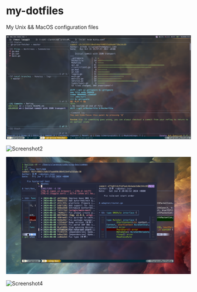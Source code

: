 # my-dotfiles
My Unix && MacOS configuration files

![Screenshot1](./screenshot1.jpg)

![Screenshot2](./screenshot2.jpg)

![Screenshot3](./screenshot3.jpg)

![Screenshot4](./screenshot4.jpg)
